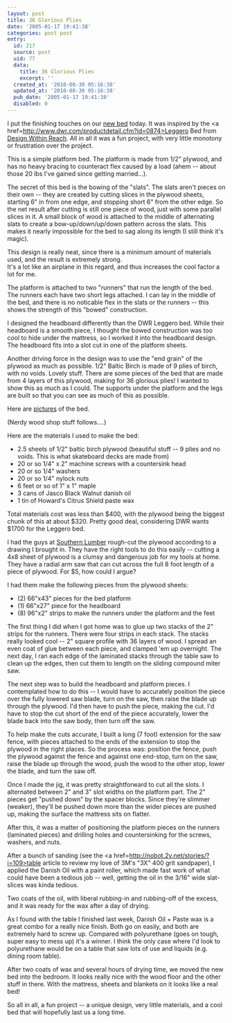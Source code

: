 ```yaml
---
layout: post
title: 36 Glorious Plies
date: '2005-01-17 19:41:38'
categories: post post
entry:
  id: 217
  source: post
  uid: 77
  data:
    title: 36 Glorious Plies
    excerpt: ''
  created_at: '2010-08-30 05:16:38'
  updated_at: '2010-08-30 05:16:38'
  pub_date: '2005-01-17 19:41:38'
  disabled: 0
---
```


I put the finishing touches on our
<a href=/pictures/20050117-bed/>new bed</a>
today. It was inspired by the <a
href=http://www.dwr.com/productdetail.cfm?id=0874>Leggero Bed</a>
from <a href=http://www.dwr.com/>Design Within Reach</a>. All in
all it was a fun project, with very little monotony or frustration
over the project.

This is a simple platform bed. The platform
is made from 1/2" plywood, and has no heavy bracing to counteract flex
caused by a load (ahem -- about those 20 lbs I've gained since
getting married...).

The secret of this bed is the bowing of the
"slats". The slats aren't pieces on their own -- they are created
by cutting slices in the plywood sheets, starting 6" in from one
edge, and stopping short 6" from the other edge. So the net
result after cutting is still one piece of wood, just with some
parallel slices in it. A small block of wood is attached to the
middle of alternating slats to create a bow-up/down/up/down
pattern across the slats. This makes it nearly impossible for the
bed to sag along its length (I still think it's magic).

This design is really neat, since there is a minimum amount of
materials used, and the result is extremely strong.  
It's a lot like an airplane in this regard, and thus increases the
cool factor a lot for me.

The platform is attached to two "runners" that run the length of
the bed. The runners each have two short legs attached. I can
lay in the middle of the bed, and there is no noticable flex in
the slats or the runners -- this shows the strength of this
"bowed" construction.

I designed the headboard differently than the DWR Leggero bed.
While their headboard is a smooth piece, I thought the bowed
construction was too cool to hide under the mattress, so I worked
it into the headboard design. The headboard fits into a slot cut
in one of the platform sheets.

Another driving force in the design was to use the "end grain" of
the plywood as much as possible. 1/2" Baltic Birch is made of 9
plies of birch, with no voids. Lovely stuff. There are some
pieces of the bed that are made from 4 layers of this plywood,
making for 36 glorious plies! I wanted to show this as much as I
could. The supports under the platform and the legs are built so
that you can see as much of this as possible.

Here are <a href=/pictures/20050117-bed/>pictures</a> of the bed.

(Nerdy wood shop stuff follows....)

Here are the materials I used to make the bed:

<ul>
<li>2.5 sheets of 1/2" baltic birch plywood (beautiful stuff -- 9
plies and no voids.  This is what skateboard decks are made from)
<li>20 or so 1/4" x 2" machine screws with a countersink head
<li>20 or so 1/4" washers
<li>20 or so 1/4" nylock nuts
<li>6 feet or so of 1" x 1" maple
<li>3 cans of Jasco Black Walnut danish oil
<li>1 tin of Howard's Citrus Shield paste wax
</ul>

Total materials cost was less than $400, with the plywood being
the biggest chunk of this at about $320. Pretty good deal,
considering DWR wants $1700 for the Leggero bed.

I had the guys at <a href=http://www.southernlumber.com>Southern
Lumber</a> rough-cut the plywood according to a drawing I brought
in. They have the right tools to do this easily -- cutting a 4x8
sheet of plywood is a clumsy and dangerous job for my tools at
home. They have a radial arm saw that can cut across the full 8
foot length of a piece of plywood. For $5, how could I argue?

I had them make the following pieces from the plywood sheets:

<ul>
<li>(2) 66"x43" pieces for the bed platform
<li>(1) 66"x27" piece for the headboard
<li>(8) 96"x2" strips to make the runners under the platform and
the feet
</ul>

The first thing I did when I got home was to glue up two stacks of
the 2" strips for the runners. There were four strips in each stack.
The stacks really looked cool -- 2" square profile with 36 layers
of wood. I spread an even coat of glue between each piece, and
clamped 'em up overnight. The next day, I ran each edge of the
laminated stacks through the table saw to clean up the edges, then
cut them to length on the sliding compound miter saw.

The next step was to build the headboard and platform pieces. I
contemplated how to do this -- I would have to accurately position
the piece over the fully lowered saw blade, turn on the saw, then
raise the blade up through the plywood. I'd then have to push the
piece, making the cut. I'd have to stop the cut short of the end
of the piece accurately, lower the blade back into the saw body,
then turn off the saw.

To help make the cuts accurate, I built a
long (7 foot) extension for the saw fence, with pieces attached to
the ends of the extension to stop the plywood in the right places.
So the process was: position the fence, push the plywood against the
fence and against one end-stop, turn on the saw, raise the blade
up through the wood, push the wood to the other stop, lower the
blade, and turn the saw off.

Once I made the jig, it was pretty straightforward to cut all the
slots. I alternated between 2" and 3" slot widths on the platform
part. The 2" pieces get "pushed down" by the spacer blocks.
Since they're slimmer (weaker), they'll be pushed down more than
the wider pieces are pushed up, making the surface the mattress
sits on flatter.

After this, it was a matter of positioning the platform pieces on
the runners (laminated pieces) and drilling holes and
countersinking for the screws, washers, and nuts.

After a bunch of sanding (see the <a
href=http://nobot.2y.net/stories/?i=109>table article</a> to review my love
of 3M's "3X" 400 grit sandpaper), I applied the Danish Oil with a
paint roller, which made fast work of what could have been a
tedious job -- well, getting the oil in the 3/16" wide slat-slices
was kinda tedious.

Two coats of the oil, with liberal rubbing-in and rubbing-off of
the excess, and it was ready for the wax after a day of drying.

As I found with the table I finished last week, Danish Oil + Paste
wax is a great combo for a really nice finish. Both go on easily,
and both are extremely hard to screw up. Compared with
polyurethane (goes on tough, super easy to mess up) it's a winner.
I think the only case where I'd look to polyurethane would be on a
table that saw lots of use and liquids (e.g. dining room table).

After two coats of wax and several hours of drying time, we moved
the new bed into the bedroom. It looks really nice with the wood
floor and the other stuff in there. With the mattress, sheets and
blankets on it looks like a real bed!

So all in all, a fun project -- a unique design, very little
materials, and a cool bed that will hopefully last us a long time.

